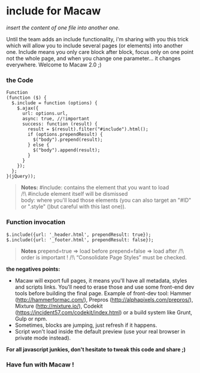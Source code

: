 # include for Macaw
*insert the content of one file into another one.*

Until the team adds an include functionality, i'm sharing with you this trick which will allow you to include several pages (or elements) into another one.
Include means you only care block after block, focus only on one point not the whole page, and when you change one parameter... it changes everywhere. Welcome to Macaw 2.0 ;)

### the Code  

```
Function
(function ($) {
  $.include = function (options) {
    $.ajax({
      url: options.url,
      async: true, //!important
      success: function (result) {
        result = $(result).filter("#include").html();
        if (options.prependResult) {
          $("body").prepend(result);
        } else {
          $("body").append(result);
        }
      }
    });
  };
}(jQuery));
```

> **Notes:**
> #include: contains the element that you want to load  
> /!\ #include element itself will be dismissed  
> body: where you'll load those elements (you can also target an "#ID" or ".style" ()but careful with this last one)).  

### Function invocation  
```
$.include({url: '_header.html', prependResult: true});
$.include({url: '_footer.html', prependResult: false});
```

> **Notes**
> prepend=true => load before
> prepend=false => load after
> /!\ order is important !
> /!\ “Consolidate Page Styles” must be checked.

**the negatives points:**
- Macaw will export full pages, it means you'll have all metadata, styles and scripts links. You'll need to erase those and use some front-end dev tools before building the final page.
Example of front-dev tool: Hammer (http://hammerformac.com/), Prepros (http://alphapixels.com/prepros/), Mixture (http://mixture.io/), Codekit (https://incident57.com/codekit/index.html) or a build system like Grunt, Gulp or npm.
- Sometimes, blocks are jumping, just refresh if it happens.
- Script won't load inside the default preview (use your real browser in private mode instead).

**For all javascript junkies, don't hesitate to tweak this code and share ;)**

### Have fun with Macaw !
